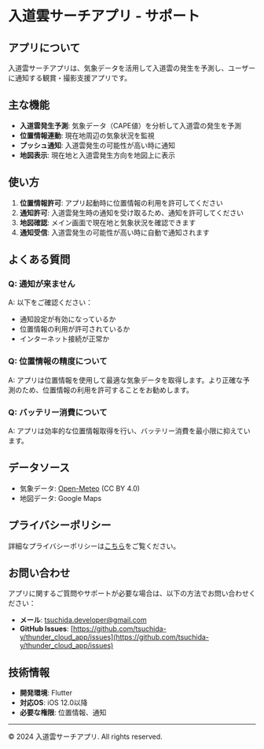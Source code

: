 # 入道雲サーチアプリ - サポート

## アプリについて

入道雲サーチアプリは、気象データを活用して入道雲の発生を予測し、ユーザーに通知する観賞・撮影支援アプリです。

## 主な機能

- **入道雲発生予測**: 気象データ（CAPE値）を分析して入道雲の発生を予測
- **位置情報連動**: 現在地周辺の気象状況を監視
- **プッシュ通知**: 入道雲発生の可能性が高い時に通知
- **地図表示**: 現在地と入道雲発生方向を地図上に表示

## 使い方

1. **位置情報許可**: アプリ起動時に位置情報の利用を許可してください
2. **通知許可**: 入道雲発生時の通知を受け取るため、通知を許可してください
3. **地図確認**: メイン画面で現在地と気象状況を確認できます
4. **通知受信**: 入道雲発生の可能性が高い時に自動で通知されます

## よくある質問

### Q: 通知が来ません
A: 以下をご確認ください：
- 通知設定が有効になっているか
- 位置情報の利用が許可されているか
- インターネット接続が正常か

### Q: 位置情報の精度について
A: アプリは位置情報を使用して最適な気象データを取得します。より正確な予測のため、位置情報の利用を許可することをお勧めします。

### Q: バッテリー消費について
A: アプリは効率的な位置情報取得を行い、バッテリー消費を最小限に抑えています。

## データソース

- 気象データ: [Open-Meteo](https://open-meteo.com/) (CC BY 4.0)
- 地図データ: Google Maps

## プライバシーポリシー

詳細なプライバシーポリシーは[こちら](https://tsuchida-y.github.io/thunder_cloud_app/privacy_policy.html)をご覧ください。

## お問い合わせ

アプリに関するご質問やサポートが必要な場合は、以下の方法でお問い合わせください：

- **メール**: tsuchida.developer@gmail.com
- **GitHub Issues**: [https://github.com/tsuchida-y/thunder_cloud_app/issues](https://github.com/tsuchida-y/thunder_cloud_app/issues)

## 技術情報

- **開発環境**: Flutter
- **対応OS**: iOS 12.0以降
- **必要な権限**: 位置情報、通知

---

© 2024 入道雲サーチアプリ. All rights reserved.